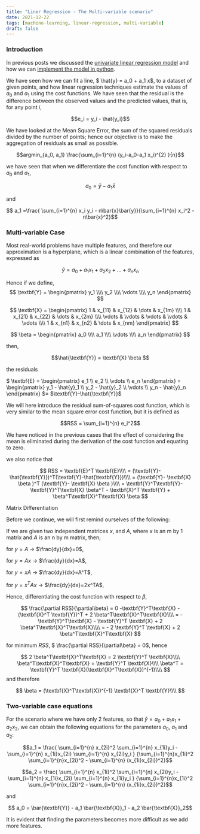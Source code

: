 ```yaml
---
title: "Liner Regression - The Multi-variable scenario"
date: 2021-12-22
tags: [machine-learning, linear-regression, multi-variable]
draft: false
---
```


### Introduction

In previous posts we discussed the [univariate linear regression model](/post/ml_linearreg_univariatederivation) and how we can [implement the model in python](/post/ml_linearreg_univariatepython).

We have seen how we can fit a line, $ \hat{y} = a_0 + a_1 x$, to a dataset of given points, and how linear regression techniques estimate the values of $a_0$ and $a_1$ using the cost functions. We have seen that the residual is the difference between the observed values and the predicted values, that is, for any point $i$,

$$e_i = y_i - \hat{y_i}$$

We have looked at the Mean Square Error, the sum of the squared residuals divided by the number of points; hence our objective is to make the aggregation of residuals as small as possible.

$$argmin_{a_0, a_1} \frac{\sum_{i=1}^{n} (y_i-a_0-a_1 x_i)^{2} }{n}$$

we have seen that when we differentiate the cost function with respect to $a_0$ and $a_1$,

$$ a_0= \bar{y} - a_1 \bar{x}$$

and

$$ a_1 =\frac{ \sum_{i=1}^{n} x_i y_i - n\bar{x}\bar{y}}{\sum_{i=1}^{n} x_i^2 - n\bar{x}^2}$$

### Multi-variable Case

Most real-world problems have multiple features, and therefore our approximation is a hyperplane, which is a linear combination of the features, expressed as

$$\hat{y} = a_0 + a_1 x_1 +  a_2 x_2 + \dots +  a_n x_n$$

Hence if we define,
$$
\textbf{Y} =
\begin{pmatrix}
y_1 \\\\
y_2 \\\\
\vdots \\\\
y_n
\end{pmatrix}
$$

$$
\textbf{X} =
\begin{pmatrix}
1 & x_{11} & x_{12} & \dots & x_{1m} \\\\
1 & x_{21} & x_{22} & \dots & x_{2m} \\\\
\vdots & \vdots & \vdots & \vdots & \vdots \\\\
1 & x_{n1} & x_{n2} & \dots & x_{nm}
\end{pmatrix}
$$

$$
\beta =
\begin{pmatrix}
a_0 \\\\
a_1 \\\\
\vdots \\\\
a_n
\end{pmatrix}
$$

then,

$$\hat{\textbf{Y}} = \textbf{X} \beta $$

the residuals

$
\textbf{E} =
\begin{pmatrix}
e_1 \\\\
e_2 \\\\
\vdots \\\\
e_n
\end{pmatrix}
$=$
\begin{pmatrix}
y_1 - \hat{y}_1 \\\\
y_2 - \hat{y}_2 \\\\
\vdots \\\\
y_n - \hat{y}_n
\end{pmatrix}
$= $\textbf{Y}-\hat{\textbf{Y}}$

We will here introduce the residual sum-of-squares cost function, which is very similar to the mean square error cost function, but it is defined as

$$RSS = \sum_{i=1}^{n} e_i^2$$

We have noticed in the previous cases that the effect of considering the mean is eliminated during the derivation of the cost function and equating to zero.

we also notice that

$$
RSS = \textbf{E}^T \textbf{E}\\\\
 = (\textbf{Y}-\hat{\textbf{Y}})^T(\textbf{Y}-\hat{\textbf{Y}})\\\\
 = (\textbf{Y}- \textbf{X} \beta )^T (\textbf{Y}- \textbf{X} \beta )\\\\
 = \textbf{Y}^T\textbf{Y}-\textbf{Y}^T\textbf{X} \beta^T - \textbf{X}^T \textbf{Y} + \beta^T\textbf{X}^T\textbf{X} \beta
 $$

Matrix Differentiation

Before we continue, we will first remind ourselves of the following:

If we are given two independent matrices $x$, and $A$, where $x$ is an m by 1 matrix and $A$ is an n by m matrix, then;

for $y=A$ $\rightarrow$ $\frac{dy}{dx}=0$,

for $y=Ax$ $\rightarrow$ $\frac{dy}{dx}=A$,

for $y=xA$ $\rightarrow$ $\frac{dy}{dx}=A^T$,

for $y=x^TAx$ $\rightarrow$ $\frac{dy}{dx}=2x^TA$,

Hence, differentiating the cost function with respect to $\beta$,

$$
\frac{\partial RSS}{\partial\beta} = 0 -\textbf{Y}^T\textbf{X} - (\textbf{X}^T \textbf{Y})^T +  2 \beta^T\textbf{X}^T\textbf{X}\\\\
= -\textbf{Y}^T\textbf{X} - \textbf{Y}^T \textbf{X} +  2 \beta^T\textbf{X}^T\textbf{X}\\\\
= - 2 \textbf{Y}^T \textbf{X} +  2 \beta^T\textbf{X}^T\textbf{X}
$$

for minimum $RSS$, $ \frac{\partial RSS}{\partial\beta} = 0$, hence

$$
2 \beta^T\textbf{X}^T\textbf{X} = 2 \textbf{Y}^T \textbf{X}\\\\
\beta^T\textbf{X}^T\textbf{X} = \textbf{Y}^T \textbf{X}\\\\
\beta^T = \textbf{Y}^T \textbf{X}(\textbf{X}^T\textbf{X})^{-1}\\\\
$$
and therefore

$$
\beta = (\textbf{X}^T\textbf{X})^{-1} \textbf{X}^T \textbf{Y}\\\\
$$

### Two-variable case equations

For the scenario where we have only 2 features, so that $\hat{y} = a_0 + a_1 x_1 + a_2 x_2$, we can obtain the following equations for the parameters $a_0$, $a_1$ and $a_2$:

$$a_1 = \frac{ \sum_{i=1}^{n} x_{2i}^2  \sum_{i=1}^{n} x_{1i}y_i - \sum_{i=1}^{n} x_{1i}x_{2i} \sum_{i=1}^{n} x_{2i}y_i }
{\sum_{i=1}^{n}x_{1i}^2 \sum_{i=1}^{n}x_{2i}^2 - \sum_{i=1}^{n} (x_{1i}x_{2i})^2}$$

$$a_2 = \frac{ \sum_{i=1}^{n} x_{1i}^2  \sum_{i=1}^{n} x_{2i}y_i - \sum_{i=1}^{n} x_{1i}x_{2i} \sum_{i=1}^{n} x_{1i}y_i }
{\sum_{i=1}^{n}x_{1i}^2 \sum_{i=1}^{n}x_{2i}^2 - \sum_{i=1}^{n} (x_{1i}x_{2i})^2}$$

and

$$ a_0 = \bar{\textbf{Y}} - a_1 \bar{\textbf{X}}_1 - a_2 \bar{\textbf{X}}_2$$

It is evident that finding the parameters becomes more difficult as we add more features.
